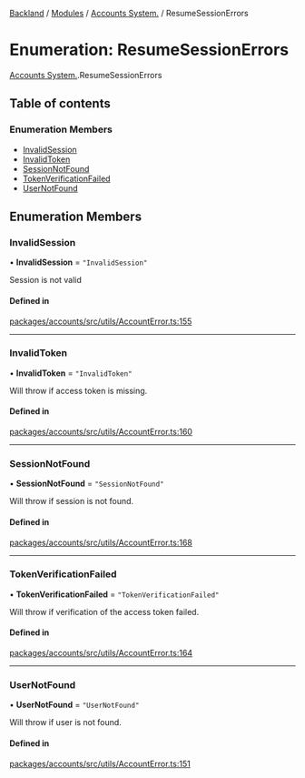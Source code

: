 [Backland](../README.md) / [Modules](../modules.md) / [Accounts System.](../modules/Accounts_System_.md) / ResumeSessionErrors

# Enumeration: ResumeSessionErrors

[Accounts System.](../modules/Accounts_System_.md).ResumeSessionErrors

## Table of contents

### Enumeration Members

- [InvalidSession](Accounts_System_.ResumeSessionErrors.md#invalidsession)
- [InvalidToken](Accounts_System_.ResumeSessionErrors.md#invalidtoken)
- [SessionNotFound](Accounts_System_.ResumeSessionErrors.md#sessionnotfound)
- [TokenVerificationFailed](Accounts_System_.ResumeSessionErrors.md#tokenverificationfailed)
- [UserNotFound](Accounts_System_.ResumeSessionErrors.md#usernotfound)

## Enumeration Members

### InvalidSession

• **InvalidSession** = ``"InvalidSession"``

Session is not valid

#### Defined in

[packages/accounts/src/utils/AccountError.ts:155](https://github.com/antoniopresto/darch/blob/c5cd1c8/packages/accounts/src/utils/AccountError.ts#L155)

___

### InvalidToken

• **InvalidToken** = ``"InvalidToken"``

Will throw if access token is missing.

#### Defined in

[packages/accounts/src/utils/AccountError.ts:160](https://github.com/antoniopresto/darch/blob/c5cd1c8/packages/accounts/src/utils/AccountError.ts#L160)

___

### SessionNotFound

• **SessionNotFound** = ``"SessionNotFound"``

Will throw if session is not found.

#### Defined in

[packages/accounts/src/utils/AccountError.ts:168](https://github.com/antoniopresto/darch/blob/c5cd1c8/packages/accounts/src/utils/AccountError.ts#L168)

___

### TokenVerificationFailed

• **TokenVerificationFailed** = ``"TokenVerificationFailed"``

Will throw if verification of the access token failed.

#### Defined in

[packages/accounts/src/utils/AccountError.ts:164](https://github.com/antoniopresto/darch/blob/c5cd1c8/packages/accounts/src/utils/AccountError.ts#L164)

___

### UserNotFound

• **UserNotFound** = ``"UserNotFound"``

Will throw if user is not found.

#### Defined in

[packages/accounts/src/utils/AccountError.ts:151](https://github.com/antoniopresto/darch/blob/c5cd1c8/packages/accounts/src/utils/AccountError.ts#L151)
